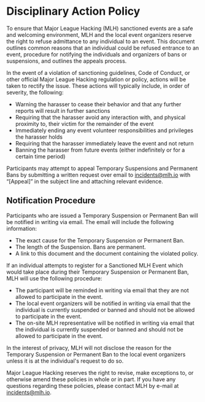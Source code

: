 # Disciplinary Action Policy
To ensure that Major League Hacking (MLH) sanctioned events are a safe and welcoming environment, MLH and the local event organizers reserve the right to refuse admittance to any individual to an event.  This document outlines common reasons that an individual could be refused entrance to an event, procedure for notifying the individuals and organizers of bans or suspensions, and outlines the appeals process.

In the event of a violation of sanctioning guidelines, Code of Conduct, or other official Major League Hacking regulation or policy, actions will be taken to rectify the issue. These actions will typically include, in order of severity, the following:

- Warning the harasser to cease their behavior and that any further reports will result in further sanctions
- Requiring that the harasser avoid any interaction with, and physical proximity to, their victim for the remainder of the event
- Immediately ending any event volunteer responsibilities and privileges the harasser holds
- Requiring that the harasser immediately leave the event and not return
- Banning the harasser from future events (either indefinitely or for a certain time period)

Participants may attempt to appeal Temporary Suspensions and Permanent Bans by submitting a written request over email to incidents@mlh.io with “[Appeal]” in the subject line and attaching relevant evidence.  

## Notification Procedure

Participants who are issued a Temporary Suspension or Permanent Ban will be notified in writing via email. The email will include the following information:

- The exact cause for the Temporary Suspension or Permanent Ban.
- The length of the Suspension.  Bans are permanent.
- A link to this document and the document containing the violated policy.

If an individual attempts to register for a Sanctioned MLH Event which would take place during their Temporary Suspension or Permanent Ban, MLH will use the following procedure:

- The participant will be reminded in writing via email that they are not allowed to participate in the event.
- The local event organizers will be notified in writing via email that the individual is currently suspended or banned and should not be allowed to participate in the event.
- The on-site MLH representative will be notified in writing via email that the individual is currently suspended or banned and should not be allowed to participate in the event.

In the interest of privacy, MLH will not disclose the reason for the Temporary Suspension or Permanent Ban to the local event organizers unless it is at the individual's request to do so.

Major League Hacking reserves the right to revise, make exceptions to, or otherwise amend these policies in whole or in part. If you have any questions regarding these policies, please contact MLH by e-mail at incidents@mlh.io.